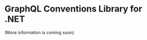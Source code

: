 GraphQL Conventions Library for .NET
====================================

(More information is coming soon)